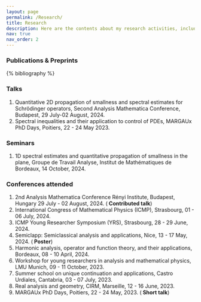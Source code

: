 ```yaml
---
layout: page
permalink: /Research/
title: Research
description: Here are the contents about my research activities, including publications&preprints, talks, scientific communications and so on.
nav: true
nav_order: 2
---
```


<!-- _pages/publications.md -->

<!-- Bibsearch Feature -->

<h3 style="color: inherit" class="font-weight-bold">
  Publications & Preprints
</h3>
<div class="publications">



{% bibliography %}

</div>


<h3 style="color: inherit" class="talks font-weight-bold">
  Talks
</h3>
<div class="talks">
  <ol>
      <li>Quantitative 2D propagation of smallness and spectral estimates for Schrödinger operators, Second Analysis Mathematica Conference, Budapest, 29 July-02 August, 2024. </li>
      <li> Spectral inequalities and their application to control of PDEs, MARGAUx PhD Days, Poitiers, 22 - 24 May 2023.</li>
  </ol>
</div>

<h3 style="color: inherit" class="talks font-weight-bold">
  Seminars
</h3>
<div class="talks">
  <ol>
    <li> 1D spectral estimates and quantitative propagation of smallness in the plane, Groupe de Travail Analyse, Institut de Mathématiques de Bordeaux, 14 October, 2024.</li>
  </ol>
</div>

<h3 style="color: inherit" class="talks font-weight-bold">
  Conferences attended
</h3>
<div class="talks">
  <ol>
    <li>2nd Analysis Mathematica Conference Rényi Institute, Budapest, Hungary 29 July - 02 August, 2024. (<b> Contributed talk</b>)</li>
    <li>International Congress of Mathematical Physics (ICMP), Strasbourg, 01 - 06 July, 2024.</li>
    <li>ICMP Young Researcher Symposium (YRS), Strasbourg, 28 - 29 June, 2024.</li>
    <li>Semiclapp: Semiclassical analysis and applications, Nice, 13 - 17 May, 2024. (<b> Poster</b>)</li>
    <li>Harmonic analysis, operator and function theory, and their applications, Bordeaux, 08 - 10 April, 2024.</li>
    <li>Workshop for young researchers in analysis and mathematical physics, LMU Munich, 09 - 11 October, 2023.</li>
    <li>Summer school on unique continuation and applications, Castro Urdiales, Cantabria, 03 - 07 July, 2023.</li>
    <li>Real analysis and geometry, CIRM, Marseille, 12 - 16 June, 2023.</li>
    <li>MARGAUx PhD Days, Poitiers, 22 - 24 May, 2023. (<b> Short talk</b>)</li>
  </ol>
</div>


